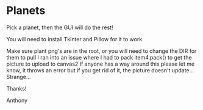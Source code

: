 # Planets
Pick a planet, then the GUI will do the rest!

You will need to install Tkinter and Pillow for it to work

Make sure plant png's are in the root, or you will need to change the DIR for them to pull
I ran into an issue where I had to pack item4.pack() to get the picture to upload to canvas2
If anyone has a way around this please let me know, it throws an error but if you get rid of it, the picture doesn't update... Strange...

Thanks!

Anthony
